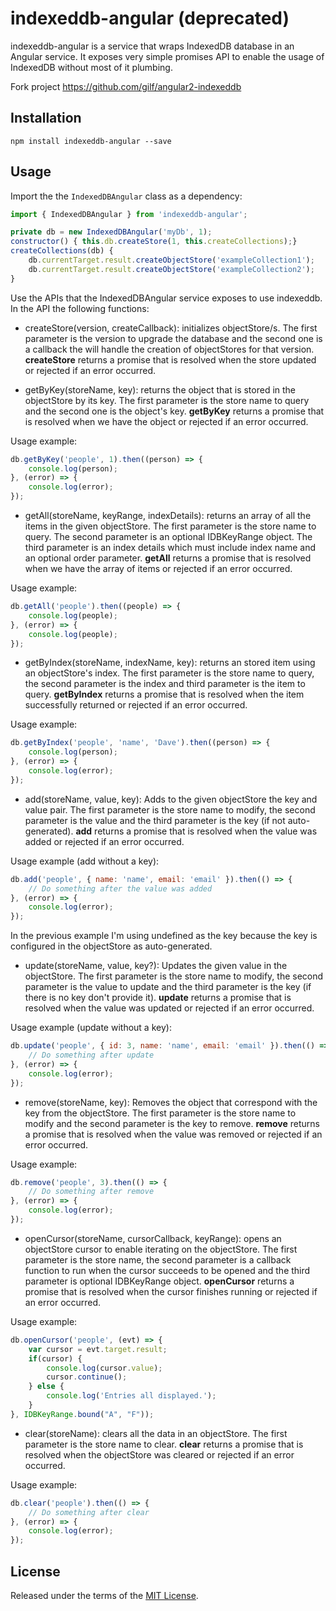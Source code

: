 indexeddb-angular (deprecated)
==============

indexeddb-angular is a service that wraps IndexedDB database in an Angular service.
It exposes very simple promises API to enable the usage of IndexedDB without most of it plumbing.

Fork project https://github.com/gilf/angular2-indexeddb

Installation
------------

```
npm install indexeddb-angular --save
```

Usage
-----

Import the the `IndexedDBAngular` class as a dependency:

```js
import { IndexedDBAngular } from 'indexeddb-angular';

private db = new IndexedDBAngular('myDb', 1);
constructor() { this.db.createStore(1, this.createCollections);}
createCollections(db) {
    db.currentTarget.result.createObjectStore('exampleCollection1');
    db.currentTarget.result.createObjectStore('exampleCollection2');
}
```
Use the APIs that the IndexedDBAngular service exposes to use indexeddb.
In the API the following functions:
* createStore(version, createCallback): initializes objectStore/s.
The first parameter is the version to upgrade the database and the second one is a callback the will handle the creation of objectStores for that version.
**createStore** returns a promise that is resolved when the store updated or rejected if an error occurred.

* getByKey(storeName, key): returns the object that is stored in the objectStore by its key.
The first parameter is the store name to query and the second one is the object's key.
**getByKey** returns a promise that is resolved when we have the object or rejected if an error occurred.

Usage example:

```js
db.getByKey('people', 1).then((person) => {
    console.log(person);
}, (error) => {
    console.log(error);
});
```

* getAll(storeName, keyRange, indexDetails): returns an array of all the items in the given objectStore.
The first parameter is the store name to query.
The second parameter is an optional IDBKeyRange object.
The third parameter is an index details which must include index name and an optional order parameter.
**getAll** returns a promise that is resolved when we have the array of items or rejected if an error occurred.

Usage example:

```js
db.getAll('people').then((people) => {
    console.log(people);
}, (error) => {
    console.log(people);
});
```

* getByIndex(storeName, indexName, key): returns an stored item using an objectStore's index.
The first parameter is the store name to query, the second parameter is the index and third parameter is the item to query.
**getByIndex** returns a promise that is resolved when the item successfully returned or rejected if an error occurred.

Usage example:

```js
db.getByIndex('people', 'name', 'Dave').then((person) => {
    console.log(person);
}, (error) => {
    console.log(error);
});
```

* add(storeName, value, key): Adds to the given objectStore the key and value pair.
The first parameter is the store name to modify, the second parameter is the value and the third parameter is the key (if not auto-generated).
**add** returns a promise that is resolved when the value was added or rejected if an error occurred.

Usage example (add without a key):

```js
db.add('people', { name: 'name', email: 'email' }).then(() => {
    // Do something after the value was added
}, (error) => {
    console.log(error);
});
```
In the previous example I'm using undefined as the key because the key is configured in the objectStore as auto-generated.

* update(storeName, value, key?): Updates the given value in the objectStore.
The first parameter is the store name to modify, the second parameter is the value to update and the third parameter is the key (if there is no key don't provide it).
**update** returns a promise that is resolved when the value was updated or rejected if an error occurred.

Usage example (update without a key):

```js
db.update('people', { id: 3, name: 'name', email: 'email' }).then(() => {
    // Do something after update
}, (error) => {
    console.log(error);
});
```

* remove(storeName, key): Removes the object that correspond with the key from the objectStore.
The first parameter is the store name to modify and the second parameter is the key to remove.
**remove** returns a promise that is resolved when the value was removed or rejected if an error occurred.

Usage example:

```js
db.remove('people', 3).then(() => {
    // Do something after remove
}, (error) => {
    console.log(error);
});
```

* openCursor(storeName, cursorCallback, keyRange): opens an objectStore cursor to enable iterating on the objectStore.
The first parameter is the store name, the second parameter is a callback function to run when the cursor succeeds to be opened and the third parameter is optional IDBKeyRange object.
**openCursor** returns a promise that is resolved when the cursor finishes running or rejected if an error occurred.

Usage example:

```js
db.openCursor('people', (evt) => {
    var cursor = evt.target.result;
    if(cursor) {
        console.log(cursor.value);
        cursor.continue();
    } else {
        console.log('Entries all displayed.');
    }
}, IDBKeyRange.bound("A", "F"));

```

* clear(storeName): clears all the data in an objectStore.
The first parameter is the store name to clear.
**clear** returns a promise that is resolved when the objectStore was cleared or rejected if an error occurred.

Usage example:

```js
db.clear('people').then(() => {
    // Do something after clear
}, (error) => {
    console.log(error);
});

```

License
----

Released under the terms of the [MIT License](LICENSE).
